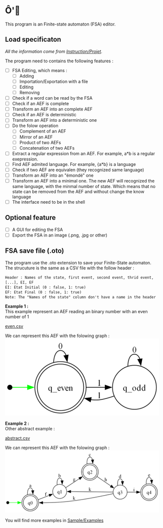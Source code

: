 # Ô'🍅
This program is an Finite-state automaton (FSA) editor.

## Load specificaton
*All the information come from [Instruction/Projet](Instruction/Projet).*

The program need to contains the following features :
- [ ] FSA Editing, which means :
  - [ ] Adding
  - [ ] Importation/Exportation with a file
  - [ ] Editing
  - [ ] Removing
- [ ] Check if a word can be read by the FSA
- [ ] Check if an AEF is complete
- [ ] Transform an AEF into an complete AEF
- [ ] Check if an AEF is deterministic
- [ ] Transform an AEF into a deterministic one
- [ ] Do the folow operation
    - [ ] Complement of an AEF
    - [ ] Mirror of an AEF
    - [ ] Product of two AEFs
    - [ ] Concatenation of two AEFs 
- [ ] Extract a regular expression from an AEF. For example, a\*b is a regular exepression.
- [ ] Find AEF admited language. For example, {a*b} is a language
- [ ] Check if two AEF are equivalen (they recognized same language)
- [ ] Transform an AEF into an "émondé" one
- [ ] Transform an AEF into a minimal one. The new AEF will recognized the same language, with the minmal number of state. Which means that no state can be removed from the AEF and without change the know language
- [ ] The interface need to be in the shell

## Optional feature
- [ ] A GUI for editing the FSA
- [ ] Export the FSA in an image (.png, .jpg or other)

## FSA save file (.oto)
The program use the .oto extension to save your Finite-State automaton. The strucuture is the same as a CSV file with the follow header :
```
Header : Names of the state, first event, second event, thrid event, [...], EI, EF
EI: Etat Initial (0 : false, 1: true)
EF: Etat Final (0 : false, 1: true)
Note: The "Names of the state" column don't have a name in the header
```

**Example 1 :**\
This example represent an AEF reading an binary number with an even number of 1

[even.csv](Sample/Examples/even.csv)

We can represent this AEF with the folowing graph :\
![Even AEF graph](Sample/Examples/otomate.png)

**Example 2 :**\
Other abstract example : 

[abstract.csv](Sample/Examples/abstract.csv)

We can represent this AEF with the folowing graph :\
![Abstract AEF graph](Sample/Examples/otomate1.png)

You will find more examples in [Sample/Examples](Sample/Examples)
